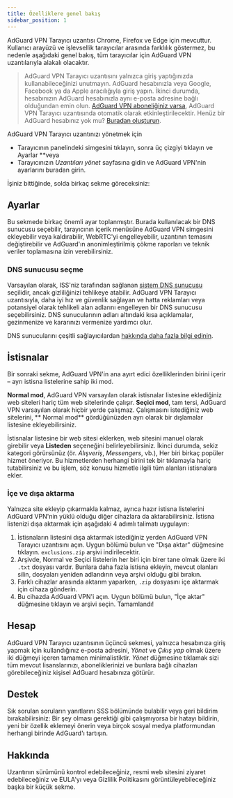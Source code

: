 ```yaml
---
title: Özelliklere genel bakış
sidebar_position: 1
---
```


AdGuard VPN Tarayıcı uzantısı Chrome, Firefox ve Edge için mevcuttur. Kullanıcı arayüzü ve işlevsellik tarayıcılar arasında farklılık göstermez, bu nedenle aşağıdaki genel bakış, tüm tarayıcılar için AdGuard VPN uzantılarıyla alakalı olacaktır.

> AdGuard VPN Tarayıcı uzantısını yalnızca giriş yaptığınızda kullanabileceğinizi unutmayın. AdGuard hesabınızla veya Google, Facebook ya da Apple aracılığıyla giriş yapın. İkinci durumda, hesabınızın AdGuard hesabınızla aynı e-posta adresine bağlı olduğundan emin olun. [AdGuard VPN aboneliğiniz varsa](/general/subscription.md), AdGuard VPN Tarayıcı uzantısında otomatik olarak etkinleştirilecektir. Henüz bir AdGuard hesabınız yok mu? [Buradan oluşturun](https://auth.adguard.com/registration.html).

AdGuard VPN Tarayıcı uzantınızı yönetmek için

* Tarayıcının panelindeki simgesini tıklayın, sonra üç çizgiyi tıklayın ve Ayarlar **veya
* Tarayıcınızın *Uzantıları yönet* sayfasına gidin ve AdGuard VPN'nin ayarlarını buradan girin.

İşiniz bittiğinde, solda birkaç sekme göreceksiniz:

## Ayarlar

Bu sekmede birkaç önemli ayar toplanmıştır. Burada kullanılacak bir DNS sunucusu seçebilir, tarayıcının içerik menüsüne AdGuard VPN simgesini ekleyebilir veya kaldırabilir, WebRTC'yi engelleyebilir, uzantının temasını değiştirebilir ve AdGuard'ın anonimleştirilmiş çökme raporları ve teknik veriler toplamasına izin verebilirsiniz.

### DNS sunucusu seçme

Varsayılan olarak, ISS'niz tarafından sağlanan [sistem DNS sunucusu](https://kb.adguard.com/en/general/dns-filtering#what-is-dns) seçilidir, ancak gizliliğinizi tehlikeye atabilir. AdGuard VPN Tarayıcı uzantısıyla, daha iyi hız ve güvenlik sağlayan ve hatta reklamları veya potansiyel olarak tehlikeli alan adlarını engelleyen bir DNS sunucusu seçebilirsiniz. DNS sunucularının adları altındaki kısa açıklamalar, gezinmenize ve kararınızı vermenize yardımcı olur.

DNS sunucularını çeşitli sağlayıcılardan [hakkında daha fazla bilgi edinin](https://kb.adguard.com/ru/general/dns-providers).

## İstisnalar

Bir sonraki sekme, AdGuard VPN'in ana ayırt edici özelliklerinden birini içerir – ayrı istisna listelerine sahip iki mod.

**Normal mod**, AdGuard VPN varsayılan olarak istisnalar listesine eklediğiniz web siteleri hariç tüm web sitelerinde çalışır. **Seçici mod**, tam tersi, AdGuard VPN varsayılan olarak hiçbir yerde çalışmaz. Çalışmasını istediğiniz web sitelerini, ** Normal mod** gördüğünüzden ayrı olarak bir dışlamalar listesine ekleyebilirsiniz.

İstisnalar listesine bir web sitesi eklerken, web sitesini manuel olarak girebilir veya **Listeden** seçeneğini belirleyebilirsiniz. İkinci durumda, sekiz kategori görürsünüz (ör. *Alışveriş*, *Messengers*, vb.), Her biri birkaç popüler hizmet öneriyor. Bu hizmetlerden herhangi birini tek bir tıklamayla hariç tutabilirsiniz ve bu işlem, söz konusu hizmetle ilgili tüm alanları istisnalara ekler.

### İçe ve dışa aktarma

Yalnızca site ekleyip çıkarmakla kalmaz, ayrıca hazır istisna listelerini AdGuard VPN'nin yüklü olduğu diğer cihazlara da aktarabilirsiniz. İstisna listenizi dışa aktarmak için aşağıdaki 4 adımlı talimatı uygulayın:

1. İstisnaların listesini dışa aktarmak istediğiniz yerden AdGuard VPN Tarayıcı uzantısını açın. Uygun bölümü bulun ve "Dışa aktar" düğmesine tıklayın. `exclusions.zip` arşivi indirilecektir.
2. Arşivde, Normal ve Seçici listelerin her biri için birer tane olmak üzere iki `.txt` dosyası vardır. Bunlara daha fazla istisna ekleyin, mevcut olanları silin, dosyaları yeniden adlandırın veya arşivi olduğu gibi bırakın.
3. Farklı cihazlar arasında aktarım yaparken, `.zip` dosyasını içe aktarmak için cihaza gönderin.
4. Bu cihazda AdGuard VPN'i açın. Uygun bölümü bulun, "İçe aktar" düğmesine tıklayın ve arşivi seçin. Tamamlandı!

## Hesap

AdGuard VPN Tarayıcı uzantısının üçüncü sekmesi, yalnızca hesabınıza giriş yapmak için kullandığınız e-posta adresini, *Yönet* ve *Çıkış yap* olmak üzere iki düğmeyi içeren tamamen minimalistiktir. *Yönet* düğmesine tıklamak sizi tüm mevcut lisanslarınızı, aboneliklerinizi ve bunlara bağlı cihazları görebileceğiniz kişisel AdGuard hesabınıza götürür.

## Destek

Sık sorulan soruların yanıtlarını SSS bölümünde bulabilir veya geri bildirim bırakabilirsiniz: Bir şey olması gerektiği gibi çalışmıyorsa bir hatayı bildirin, yeni bir özellik eklemeyi önerin veya birçok sosyal medya platformundan herhangi birinde AdGuard'ı tartışın.

## Hakkında

Uzantının sürümünü kontrol edebileceğiniz, resmi web sitesini ziyaret edebileceğiniz ve EULA'yı veya Gizlilik Politikasını görüntüleyebileceğiniz başka bir küçük sekme.